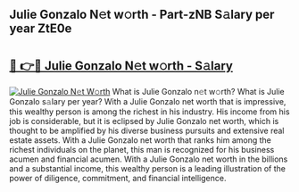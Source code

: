 ## Julie Gonzalo N𝚎t w𝚘rth - Part-zNB S𝚊lary per year ZtE0e

# <h2><a href="http://gc1s2wo.nevu.top/?p=Julie+Gonzalo">🔗 👉🔴 Julie Gonzalo N𝚎t w𝚘rth - S𝚊lary</a></h2>

[![Julie Gonzalo N𝚎t W𝚘rth](https://i.imgur.com/Oavwk0R.jpeg)](http://gc1s2wo.nevu.top/?p=Julie+Gonzalo)
What is Julie Gonzalo n𝚎t w𝚘rth? What is Julie Gonzalo s𝚊lary per year?
With a Julie Gonzalo net worth that is impressive, this wealthy person is among the richest in his industry. His income from his job is considerable, but it is eclipsed by Julie Gonzalo net worth, which is thought to be amplified by his diverse business pursuits and extensive real estate assets. With a Julie Gonzalo net worth that ranks him among the richest individuals on the planet, this man is recognized for his business acumen and financial acumen. With a Julie Gonzalo net worth in the billions and a substantial income, this wealthy person is a leading illustration of the power of diligence, commitment, and financial intelligence.

